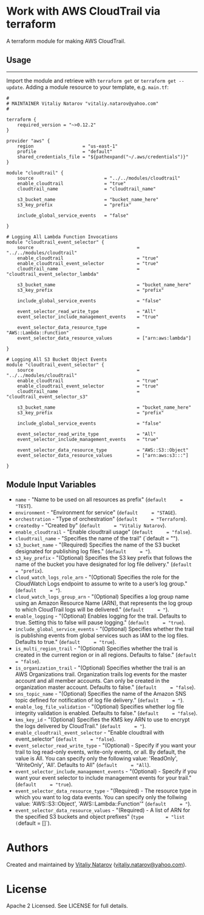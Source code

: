 # Work with AWS CloudTrail via terraform

A terraform module for making AWS CloudTrail.

## Usage
----------------------

Import the module and retrieve with ```terraform get``` or ```terraform get --update```. Adding a module resource to your template, e.g. `main.tf`:

```
#
# MAINTAINER Vitaliy Natarov "vitaliy.natarov@yahoo.com"
#

terraform {
    required_version = "~>0.12.2"
}

provider "aws" {
    region                  = "us-east-1"
    profile                 = "default"
    shared_credentials_file = "${pathexpand("~/.aws/credentials")}"
}

module "cloudtrail" {
    source                      	= "../../modules/cloudtrail"
    enable_cloudtrail				= "true"
    cloudtrail_name					= "cloudtrail_name"

    s3_bucket_name					= "bucket_name_here"
    s3_key_prefix					= "prefix"

    include_global_service_events	= "false"
                        
}

# Logging All Lambda Function Invocations
module "cloudtrail_event_selector" {
    source                      				= "../../modules/cloudtrail"
    enable_cloudtrail							= "true"
    enable_cloudtrail_event_selector			= "true"
    cloudtrail_name								= "cloudtrail_event_selector_lambda"

    s3_bucket_name								= "bucket_name_here"
    s3_key_prefix								= "prefix"

    include_global_service_events				= "false"

    event_selector_read_write_type				= "All"
    event_selector_include_management_events	= "true"

    event_selector_data_resource_type			= "AWS::Lambda::Function"
    event_selector_data_resource_values			= ["arn:aws:lambda"]
                        
}

# Logging All S3 Bucket Object Events
module "cloudtrail_event_selector" {
    source                      				= "../../modules/cloudtrail"
    enable_cloudtrail							= "true"
    enable_cloudtrail_event_selector			= "true"
    cloudtrail_name								= "cloudtrail_event_selector_s3"

    s3_bucket_name								= "bucket_name_here"
    s3_key_prefix								= "prefix"

    include_global_service_events				= "false"

    event_selector_read_write_type				= "All"
    event_selector_include_management_events	= "true"

    event_selector_data_resource_type			= "AWS::S3::Object"
    event_selector_data_resource_values			= ["arn:aws:s3:::"]
                        
}
```

Module Input Variables
----------------------
- `name` - "Name to be used on all resources as prefix" (`default     = "TEST`).
- `environment` - "Environment for service" (`default     = "STAGE`).
- `orchestration` - "Type of orchestration" (`default     = "Terraform`).
- `createdby` - "Created by" (`default     = "Vitaliy Natarov`).    
- `enable_cloudtrail` - "Enable cloudtrail usage" (`default     = "false`).
- `cloudtrail_name` - "Specifies the name of the trail" (`default     = "").
- `s3_bucket_name` - "(Required) Specifies the name of the S3 bucket designated for publishing log files." (`default     = "`).
- `s3_key_prefix` - "(Optional) Specifies the S3 key prefix that follows the name of the bucket you have designated for log file delivery." (`default     = "prefix`).
- `cloud_watch_logs_role_arn` - "(Optional) Specifies the role for the CloudWatch Logs endpoint to assume to write to a user’s log group." (`default     = "`).
- `cloud_watch_logs_group_arn` - "(Optional) Specifies a log group name using an Amazon Resource Name (ARN), that represents the log group to which CloudTrail logs will be delivered." (`default     = "`).
- `enable_logging` - "(Optional) Enables logging for the trail. Defaults to true. Setting this to false will pause logging." (`default     = "true`).
- `include_global_service_events` - "(Optional) Specifies whether the trail is publishing events from global services such as IAM to the log files. Defaults to true." (`default     = "true`).
- `is_multi_region_trail` - "(Optional) Specifies whether the trail is created in the current region or in all regions. Defaults to false." (`default     = "false`).
- `is_organization_trail` - "(Optional) Specifies whether the trail is an AWS Organizations trail. Organization trails log events for the master account and all member accounts. Can only be created in the organization master account. Defaults to false." (`default     = "false`).
- `sns_topic_name` - "(Optional) Specifies the name of the Amazon SNS topic defined for notification of log file delivery." (`default     = "`).
- `enable_log_file_validation` - "(Optional) Specifies whether log file integrity validation is enabled. Defaults to false." (`default     = "false`).
- `kms_key_id` - "(Optional) Specifies the KMS key ARN to use to encrypt the logs delivered by CloudTrail." (`default     = "`).
- `enable_cloudtrail_event_selector` - "Enable cloudtrail with event_selector" (`default     = "false`).
- `event_selector_read_write_type` - "(Optional) - Specify if you want your trail to log read-only events, write-only events, or all. By default, the value is All. You can specify only the following value: 'ReadOnly', 'WriteOnly', 'All'. Defaults to All" (`default     = "All`).
- `event_selector_include_management_events` - "(Optional) - Specify if you want your event selector to include management events for your trail." (`default     = "true`).
- `event_selector_data_resource_type` - "(Required) - The resource type in which you want to log data events. You can specify only the follwing value: 'AWS::S3::Object', 'AWS::Lambda::Function'" (`default     = "`).
- `event_selector_data_resource_values` - "(Required) - A list of ARN for the specified S3 buckets and object prefixes" (`type        = "list (`default     = []`).


Authors
=======

Created and maintained by [Vitaliy Natarov](https://github.com/SebastianUA)
(vitaliy.natarov@yahoo.com).

License
=======

Apache 2 Licensed. See LICENSE for full details.
